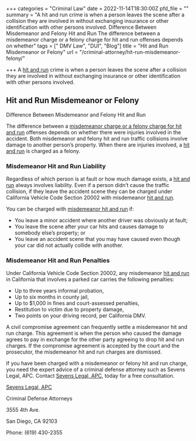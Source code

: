 +++
categories = "Criminal Law"
date = 2022-11-14T18:30:00Z
pfd_file = ""
summary = "A hit and run crime is when a person leaves the scene after a collision they are involved in without exchanging insurance or other identification with other persons involved. Difference Between Misdemeanor and Felony Hit and Run The difference between a misdemeanor charge or a felony charge for hit and run offenses depends on whether"
tags = [" DMV Law", "DUI", "Blog"]
title = "Hit and Run Misdemeanor or Felony"
url = "/criminal-attorney/hit-run-misdemeanor-felony/"

+++
A [hit and run](https://www.sevenslegal.com/san-diego-dmv-defense-lawyer/ "San Diego DMV Defense Lawyer") crime is when a person leaves the scene after a collision they are involved in without exchanging insurance or other identification with other persons involved.

## Hit and Run Misdemeanor or Felony

Difference Between Misdemeanor and Felony Hit and Run

The difference between a [misdemeanor charge or a felony charge for hit and run](https://www.sevenslegal.com/san-diego-dmv-defense-lawyer/ "San Diego DMV Defense Lawyer") offenses depends on whether there were injuries involved in the accident. Both misdemeanor and felony hit and run traffic collisions involve damage to another person’s property. When there are injuries involved, a [hit and run](https://www.sevenslegal.com/san-diego-dmv-defense-lawyer/ "San Diego DMV Defense Lawyer") is charged as a felony.

### Misdemeanor Hit and Run Liability

Regardless of which person is at fault or how much damage exists, a [hit and run](https://www.sevenslegal.com/san-diego-dmv-defense-lawyer/ "San Diego DMV Defense Lawyer") always involves liability. Even if a person didn’t cause the traffic collision, if they leave the accident scene they can be charged under California Vehicle Code Section 20002 with misdemeanor [hit and run](https://www.sevenslegal.com/san-diego-dmv-defense-lawyer/ "San Diego DMV Defense Lawyer").

You can be charged with [misdemeanor hit and run](https://www.sevenslegal.com/san-diego-dmv-defense-lawyer/ "San Diego DMV Defense Lawyer") if:

* You leave a minor accident where another driver was obviously at fault;
* You leave the scene after your car hits and causes damage to somebody else’s property; or
* You leave an accident scene that you may have caused even though your car did not actually collide with another.

### Misdemeanor Hit and Run Penalties

Under California Vehicle Code Section 20002, any misdemeanor [hit and run](https://www.sevenslegal.com/san-diego-dmv-defense-lawyer/ "San Diego DMV Defense Lawyer") in California that involves a parked car carries the following penalties:

* Up to three years informal probation,
* Up to six months in county jail,
* Up to $1,000 in fines and court-assessed penalties,
* Restitution to victim due to property damage,
* Two points on your driving record, per California DMV.

A civil compromise agreement can frequently settle a misdemeanor hit and run charge. This agreement is when the person who caused the damage agrees to pay in exchange for the other party agreeing to drop hit and run charges. If the compromise agreement is accepted by the court and the prosecutor, the misdemeanor hit and run charges are dismissed.

If you have been charged with a misdemeanor or felony hit and run charge, you need the expert advice of a criminal defense attorney such as Sevens Legal, APC. Contact [Sevens Legal, APC](https://www.sevenslegal.com/ "Sevens Legal, APC"), today for a free consultation.

[Sevens Legal, APC](https://www.sevenslegal.com/ "Sevens Legal, APC")

Criminal Defense Attorneys

3555 4th Ave.

San Diego, CA 92103

Phone: (619) 430-2355
